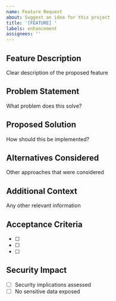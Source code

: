 ```yaml
---
name: Feature Request
about: Suggest an idea for this project
title: '[FEATURE] '
labels: enhancement
assignees: ''
---
```


## Feature Description
Clear description of the proposed feature

## Problem Statement
What problem does this solve?

## Proposed Solution
How should this be implemented?

## Alternatives Considered
Other approaches that were considered

## Additional Context
Any other relevant information

## Acceptance Criteria
- [ ] 
- [ ] 
- [ ] 

## Security Impact
- [ ] Security implications assessed
- [ ] No sensitive data exposed